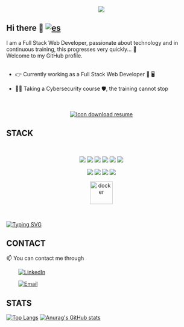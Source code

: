 <div align="center">
  <img src= "https://github.com/DanielDW23/DanielDW23/assets/126791645/e4f339c4-08b1-4a0e-a2e9-ee9aedefdd45"></img>
</div>

## Hi there 👋      [![es](https://img.shields.io/badge/lang-es-yellow.svg)](https://github.com/DanielDW23/DanielDW23/blob/main/README.md)

I am a Full Stack Web Developer, passionate about technology and in continuous training, this progresses very quickly... :rocket:   
Welcome to my GitHub profile. 
<br><br>
  
- 👉 Currently working as a Full Stack Web Developer 📖 🖥️ 

- 👨‍💻 Taking a Cybersecurity course 🛡️, the training cannot stop

<br> 


<div align="center">
  
   <a href="https://github.com/DanielDW23/DanielDW23/files/11960396/CURRICULUM_DANIEL_LOPEZ_GARCIA_es.pdf"><img alt="Icon download resume" src="https://i.ibb.co/q5pscPS/cv-1-TEXT-EN.png" alt="cv-1-TEXT-EN" /></a>
  
</div>


## STACK
<br>
<p align="center">
 <img src= "https://img.shields.io/badge/html5-%23E34F26.svg?style=for-the-badge&logo=html5&logoColor=white"></img>
 <img src= "https://img.shields.io/badge/CSS3-1572B6?style=for-the-badge&logo=css3&logoColor=white"></img>
 <img src= "https://img.shields.io/badge/javascript-%23323330.svg?style=for-the-badge&logo=javascript&logoColor=%23F7DF1E"></img>
 <img src= "https://img.shields.io/badge/-REACT-blue?style=for-the-badge&logo=react&logoColor=white"></img>
 <img src= "https://img.shields.io/badge/PHP-777BB4?style=for-the-badge&logo=php&logoColor=white"></img>
 <img src= "https://img.shields.io/badge/-BOOTSTRAP-blueviolet?style=for-the-badge&logo=bootstrap&logoColor=white"></img>
 </p>
 
 <p align="center">
 <img src= "https://img.shields.io/badge/-LARAVEL-red?style=for-the-badge&logo=laravel&logoColor=white"></img>
 <img src= "https://img.shields.io/badge/-SCRUM-orange?style=for-the-badge"></img>
 <img src= "https://img.shields.io/badge/-FIGMA-9CF?style=for-the-badge&logo=figma&logoColor=white"></img>
 <img src= "https://img.shields.io/badge/-GITHUB-lightgrey?style=for-the-badge&logo=github&logoColor=black"></img>
 </p>

   <p align="center">
 <img src="https://github.com/DanielDW23/DanielDW23/assets/126791645/a484c361-2d96-4991-8116-4fda1b1e3f62" alt="docker" width="60" height="60"/>
  </p>

  <br>

  [![Typing SVG](https://readme-typing-svg.herokuapp.com?font=Indie+Flower&size=32&pause=1000&color=4AAAFB&center=true&width=950&height=60&lines=%22First%2C+solve+the+problem.+Then%2C+write+the+code.%22;%22The+best+error+message+is+the+one+that+never+shows+up.%22;%22Coding+is+10%25+writing+code+and+90%25+understanding+why+it+doesn't+work.%22;%22The+best+programmers+aren't+always+the+best+at+coding%2C;+they're+the+ones+who+work+together+best.%22)](https://git.io/typing-svg)
 
 ## CONTACT
📫 You can contact me through

  &nbsp;&nbsp;&nbsp;&nbsp;&nbsp;&nbsp;&nbsp; <a href="https://www.linkedin.com/in/daniel-lg" target="_blank"><img alt="LinkedIn" src="https://img.shields.io/badge/linkedin-%230077B5.svg?&style=for-the-badge&logo=linkedin&logoColor=white" /></a> 
 
 &nbsp;&nbsp;&nbsp;&nbsp;&nbsp;&nbsp;&nbsp; <a href="mailto:dlopezg4@gmail.com" target="_blank"><img alt="Email" src="https://img.shields.io/badge/-EMAIL-red?&style=for-the-badge&logo=mail.ru&logoColor=white" /></a>

## STATS
<p align="center">
  
[![Top Langs](https://github-readme-stats.vercel.app/api/top-langs/?username=DanielDW23&layout=donut)](https://github.com/anuraghazra/github-readme-stats)
[![Anurag's GitHub stats](https://github-readme-stats.vercel.app/api?username=DanielDW23&show_icons=true&theme=solarized-light)](https://github.com/anuraghazra/github-readme-stats)
  
</p>
 
 






<!--
**DanielDW23/DanielDW23** is a ✨ _special_ ✨ repository because its `README.md` (this file) appears on your GitHub profile.

Here are some ideas to get you started:

- 🔭 I’m currently working on ...
- 🌱 I’m currently learning ...
- 👯 I’m looking to collaborate on ...
- 🤔 I’m looking for help with ...
- 💬 Ask me about ...
- 📫 How to reach me: ...
- 😄 Pronouns: ...
- ⚡ Fun fact: ...
-->

